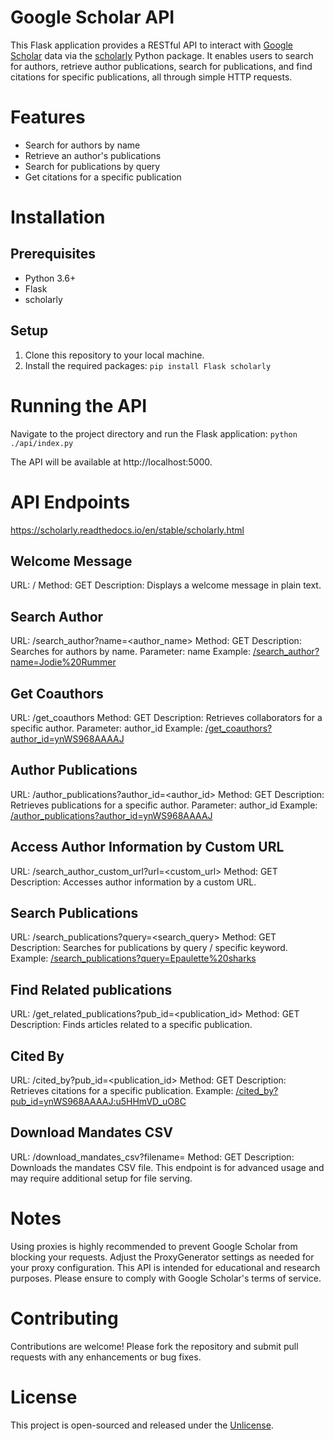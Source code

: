 # Google Scholar API

This Flask application provides a RESTful API to interact with [Google Scholar](https://scholar.google.com.au/) data via the [scholarly](https://github.com/scholarly-python-package/scholarly) Python package. It enables users to search for authors, retrieve author publications, search for publications, and find citations for specific publications, all through simple HTTP requests.

# Features
- Search for authors by name
- Retrieve an author's publications
- Search for publications by query
- Get citations for a specific publication

# Installation
## Prerequisites
- Python 3.6+
- Flask
- scholarly
## Setup
1. Clone this repository to your local machine.
2. Install the required packages: `pip install Flask scholarly`

# Running the API
Navigate to the project directory and run the Flask application:
`python ./api/index.py`

The API will be available at http://localhost:5000.

# API Endpoints
https://scholarly.readthedocs.io/en/stable/scholarly.html

## Welcome Message
URL: /
Method: GET
Description: Displays a welcome message in plain text.
## Search Author
URL: /search_author?name=<author_name>
Method: GET
Description: Searches for authors by name.
Parameter: name
Example: [/search_author?name=Jodie%20Rummer](http://127.0.0.1:5000/search_author?name=Jodie%20Rummer)
## Get Coauthors
URL: /get_coauthors
Method: GET
Description: Retrieves collaborators for a specific author.
Parameter: author_id
Example: [/get_coauthors?author_id=ynWS968AAAAJ](http://172.0.0.1:5000/get_coauthors?author_id=ynWS968AAAAJ)
## Author Publications
URL: /author_publications?author_id=<author_id>
Method: GET
Description: Retrieves publications for a specific author.
Parameter: author_id
Example: [/author_publications?author_id=ynWS968AAAAJ](http://172.0.0.1:5000/author_publications?author_id=ynWS968AAAAJ)
## Access Author Information by Custom URL
URL: /search_author_custom_url?url=<custom_url>
Method: GET
Description: Accesses author information by a custom URL.
## Search Publications
URL: /search_publications?query=<search_query>
Method: GET
Description: Searches for publications by query / specific keyword.
Example: [/search_publications?query=Epaulette%20sharks](http://172.0.0.1:5000/search_publications?query=Epaulette%20sharks)
## Find Related publications
URL: /get_related_publications?pub_id=<publication_id>
Method: GET
Description: Finds articles related to a specific publication.
## Cited By
URL: /cited_by?pub_id=<publication_id>
Method: GET
Description: Retrieves citations for a specific publication.
Example: [/cited_by?pub_id=ynWS968AAAAJ:u5HHmVD_uO8C](http://172.0.0.1:5000/cited_by?pub_id=ynWS968AAAAJ:u5HHmVD_uO8C)
## Download Mandates CSV
URL: /download_mandates_csv?filename=<filename>
Method: GET
Description: Downloads the mandates CSV file. This endpoint is for advanced usage and may require additional setup for file serving.

# Notes
Using proxies is highly recommended to prevent Google Scholar from blocking your requests. Adjust the ProxyGenerator settings as needed for your proxy configuration.
This API is intended for educational and research purposes. Please ensure to comply with Google Scholar's terms of service.

# Contributing
Contributions are welcome! Please fork the repository and submit pull requests with any enhancements or bug fixes.

# License
This project is open-sourced and released under the [Unlicense](http://unlicense.org/).